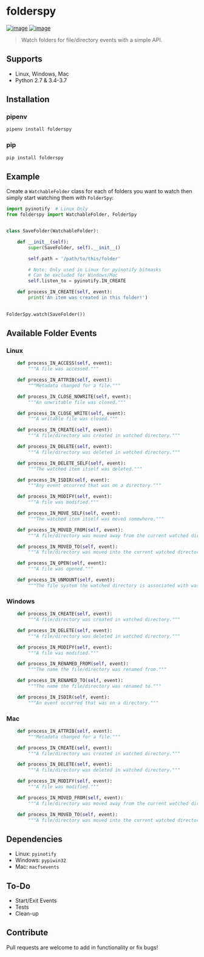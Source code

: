 # folderspy

[![image](https://img.shields.io/pypi/v/folderspy.svg)](https://pypi.org/project/folderspy/)
[![image](https://img.shields.io/pypi/pyversions/folderspy.svg)](https://pypi.org/project/folderspy/)

> Watch folders for file/directory events with a simple API.

## Supports
* Linux, Windows, Mac
* Python 2.7 & 3.4-3.7

## Installation

### pipenv
```sh
pipenv install folderspy
```

### pip
```sh
pip install folderspy
```

## Example

Create a ```WatchableFolder``` class for each of folders you want to watch then simply start watching them with ```FolderSpy```:
```python
import pyinotify  # Linux Only
from folderspy import WatchableFolder, FolderSpy


class SaveFolder(WatchableFolder):

    def __init__(self):
        super(SaveFolder, self).__init__()

        self.path = '/path/to/this/folder'

        # Note: Only used in Linux for pyinotify bitmasks
        # Can be excluded for Windows/Mac
        self.listen_to = pyinotify.IN_CREATE

    def process_IN_CREATE(self, event):
        print('An item was created in this folder!')
    

FolderSpy.watch(SaveFolder())
```

## Available Folder Events
### Linux

```python
    def process_IN_ACCESS(self, event):
        """A file was accessed."""

    def process_IN_ATTRIB(self, event):
        """Metadata changed for a file."""

    def process_IN_CLOSE_NOWRITE(self, event):
        """An unwritable file was closed."""

    def process_IN_CLOSE_WRITE(self, event):
        """A writable file was closed."""

    def process_IN_CREATE(self, event):
        """A file/directory was created in watched directory."""

    def process_IN_DELETE(self, event):
        """A file/directory was deleted in watched directory."""

    def process_IN_DELETE_SELF(self, event):
        """The watched item itself was deleted."""

    def process_IN_ISDIR(self, event):
        """Any event occurred that was on a directory."""

    def process_IN_MODIFY(self, event):
        """A file was modified."""

    def process_IN_MOVE_SELF(self, event):
        """The watched item itself was moved somewhere."""

    def process_IN_MOVED_FROM(self, event):
        """A file/directory was moved away from the current watched directory."""

    def process_IN_MOVED_TO(self, event):
        """A file/directory was moved into the current watched directory."""

    def process_IN_OPEN(self, event):
        """A file was opened."""

    def process_IN_UNMOUNT(self, event):
        """The file system the watched directory is associated with was unmounted."""
```

### Windows
```python
    def process_IN_CREATE(self, event):
        """A file/directory was created in watched directory."""

    def process_IN_DELETE(self, event):
        """A file/directory was deleted in watched directory."""

    def process_IN_MODIFY(self, event):
        """A file was modified."""

    def process_IN_RENAMED_FROM(self, event):
        """The name the file/directory was renamed from."""

    def process_IN_RENAMED_TO(self, event):
        """The name the file/directory was renamed to."""

    def process_IN_ISDIR(self, event):
        """An event occurred that was on a directory."""
```

### Mac
```python
    def process_IN_ATTRIB(self, event):
        """Metadata changed for a file."""

    def process_IN_CREATE(self, event):
        """A file/directory was created in watched directory."""

    def process_IN_DELETE(self, event):
        """A file/directory was deleted in watched directory."""

    def process_IN_MODIFY(self, event):
        """A file was modified."""

    def process_IN_MOVED_FROM(self, event):
        """A file/directory was moved away from the current watched directory."""

    def process_IN_MOVED_TO(self, event):
        """A file/directory was moved into the current watched directory."""
```

## Dependencies
* Linux: ```pyinotify```
* Windows: ```pypiwin32```
* Mac: ```macfsevents```

## To-Do
* Start/Exit Events
* Tests
* Clean-up

## Contribute
Pull requests are welcome to add in functionality or fix bugs!